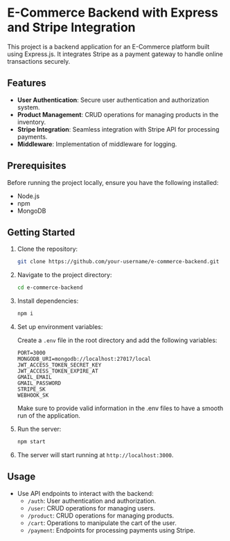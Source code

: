 # E-Commerce Backend with Express and Stripe Integration

This project is a backend application for an E-Commerce platform built using Express.js. It integrates Stripe as a payment gateway to handle online transactions securely.

## Features

- **User Authentication**: Secure user authentication and authorization system.
- **Product Management**: CRUD operations for managing products in the inventory.
- **Stripe Integration**: Seamless integration with Stripe API for processing payments.
- **Middleware**: Implementation of middleware for logging.

## Prerequisites

Before running the project locally, ensure you have the following installed:

- Node.js
- npm
- MongoDB

## Getting Started

1. Clone the repository:

   ```bash
   git clone https://github.com/your-username/e-commerce-backend.git
   ```

2. Navigate to the project directory:

   ```bash
   cd e-commerce-backend
   ```

3. Install dependencies:

   ```bash
   npm i
   ```

4. Set up environment variables:

   Create a `.env` file in the root directory and add the following variables:

   ```plaintext
   PORT=3000
   MONGODB_URI=mongodb://localhost:27017/local
   JWT_ACCESS_TOKEN_SECRET_KEY
   JWT_ACCESS_TOKEN_EXPIRE_AT
   GMAIL_EMAIL
   GMAIL_PASSWORD
   STRIPE_SK
   WEBHOOK_SK
   ```

   Make sure to provide valid information in the .env files to have a smooth run of the application.

5. Run the server:

   ```bash
   npm start
   ```

6. The server will start running at `http://localhost:3000`.

## Usage

- Use API endpoints to interact with the backend:
  - `/auth`: User authentication and authorization.
  - `/user`: CRUD operations for managing users.
  - `/product`: CRUD operations for managing products.
  - `/cart`: Operations to manipulate the cart of the user.
  - `/payment`: Endpoints for processing payments using Stripe.
